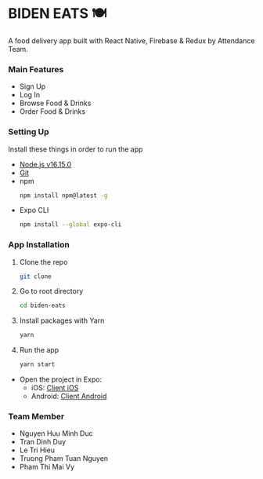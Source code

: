 # BIDEN EATS 🍽
A food delivery app built with React Native, Firebase & Redux by Attendance Team.

### Main Features
- Sign Up
- Log In
- Browse Food & Drinks
- Order Food & Drinks

### Setting Up
Install these things in order to run the app
* [Node.js v16.15.0](https://nodejs.org/fa/blog/release/v16.15.0/)
* [Git](https://git-scm.com/)
* npm
  ```sh
  npm install npm@latest -g
  ```
* Expo CLI 
   ```sh
  npm install --global expo-cli
  ```


### App Installation
1. Clone the repo 
   ```sh
   git clone 
   ```
2. Go to root directory
   ```sh
   cd biden-eats
   ```
3. Install packages with Yarn
   ```sh
   yarn
   ```
4. Run the app
   ```sh
   yarn start
   ```
- Open the project in Expo:
  - iOS: [Client iOS](https://itunes.apple.com/app/apple-store/id982107779)
  - Android: [Client Android](https://play.google.com/store/apps/details?id=host.exp.exponent&referrer=blankexample)
  
### Team Member
- Nguyen Huu Minh Duc
- Tran Dinh Duy
- Le Tri Hieu
- Truong Pham Tuan Nguyen
- Pham Thi Mai Vy
